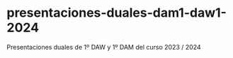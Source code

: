# presentaciones-duales-dam1-daw1-2024
Presentaciones duales de 1º DAW y 1º DAM del curso 2023 / 2024
